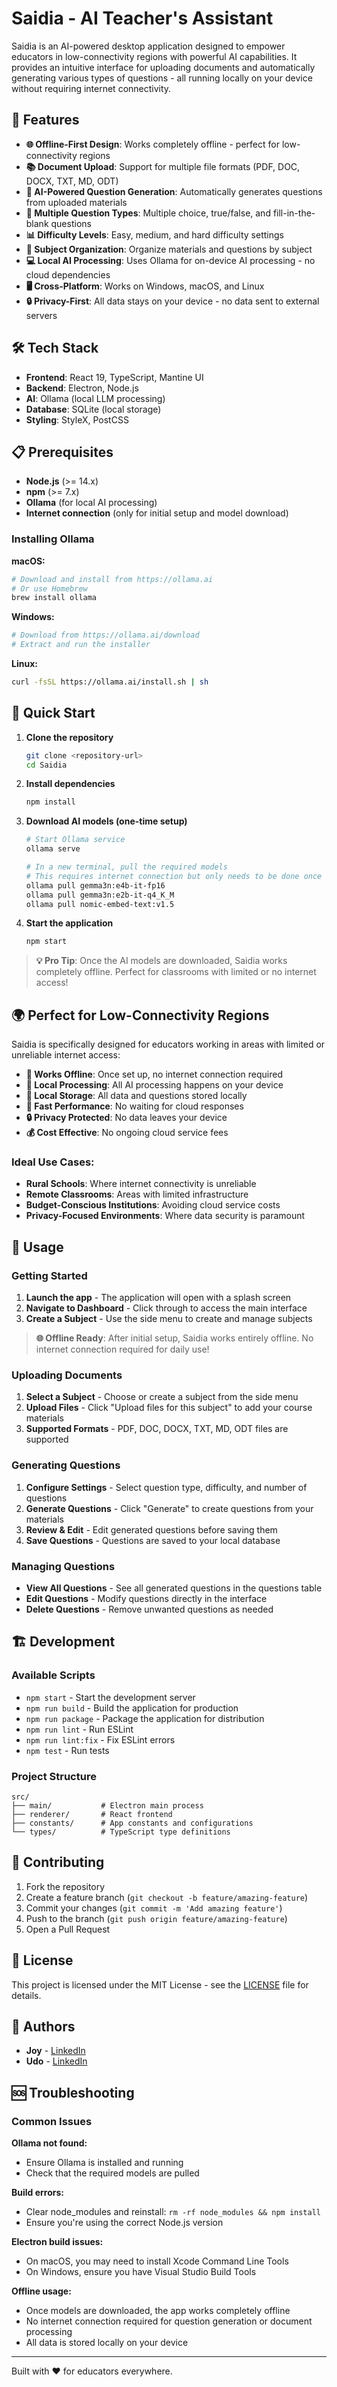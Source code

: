 # Saidia - AI Teacher's Assistant

Saidia is an AI-powered desktop application designed to empower educators in low-connectivity regions with powerful AI capabilities. It provides an intuitive interface for uploading documents and automatically generating various types of questions - all running locally on your device without requiring internet connectivity.

## 🚀 Features

- **🌐 Offline-First Design**: Works completely offline - perfect for low-connectivity regions
- **📚 Document Upload**: Support for multiple file formats (PDF, DOC, DOCX, TXT, MD, ODT)
- **🤖 AI-Powered Question Generation**: Automatically generates questions from uploaded materials
- **📝 Multiple Question Types**: Multiple choice, true/false, and fill-in-the-blank questions
- **📊 Difficulty Levels**: Easy, medium, and hard difficulty settings
- **📁 Subject Organization**: Organize materials and questions by subject
- **💻 Local AI Processing**: Uses Ollama for on-device AI processing - no cloud dependencies
- **🖥️ Cross-Platform**: Works on Windows, macOS, and Linux
- **🔒 Privacy-First**: All data stays on your device - no data sent to external servers

## 🛠️ Tech Stack

- **Frontend**: React 19, TypeScript, Mantine UI
- **Backend**: Electron, Node.js
- **AI**: Ollama (local LLM processing)
- **Database**: SQLite (local storage)
- **Styling**: StyleX, PostCSS

## 📋 Prerequisites

- **Node.js** (>= 14.x)
- **npm** (>= 7.x)
- **Ollama** (for local AI processing)
- **Internet connection** (only for initial setup and model download)

### Installing Ollama

**macOS:**

```bash
# Download and install from https://ollama.ai
# Or use Homebrew
brew install ollama
```

**Windows:**

```bash
# Download from https://ollama.ai/download
# Extract and run the installer
```

**Linux:**

```bash
curl -fsSL https://ollama.ai/install.sh | sh
```

## 🚀 Quick Start

1. **Clone the repository**

   ```bash
   git clone <repository-url>
   cd Saidia
   ```

2. **Install dependencies**

   ```bash
   npm install
   ```

3. **Download AI models (one-time setup)**

   ```bash
   # Start Ollama service
   ollama serve

   # In a new terminal, pull the required models
   # This requires internet connection but only needs to be done once
   ollama pull gemma3n:e4b-it-fp16
   ollama pull gemma3n:e2b-it-q4_K_M
   ollama pull nomic-embed-text:v1.5
   ```

4. **Start the application**
   ```bash
   npm start
   ```

> **💡 Pro Tip**: Once the AI models are downloaded, Saidia works completely offline. Perfect for classrooms with limited or no internet access!

## 🌍 Perfect for Low-Connectivity Regions

Saidia is specifically designed for educators working in areas with limited or unreliable internet access:

- **🔌 Works Offline**: Once set up, no internet connection required
- **📱 Local Processing**: All AI processing happens on your device
- **💾 Local Storage**: All data and questions stored locally
- **🚀 Fast Performance**: No waiting for cloud responses
- **🔒 Privacy Protected**: No data leaves your device
- **💰 Cost Effective**: No ongoing cloud service fees

### Ideal Use Cases:

- **Rural Schools**: Where internet connectivity is unreliable
- **Remote Classrooms**: Areas with limited infrastructure
- **Budget-Conscious Institutions**: Avoiding cloud service costs
- **Privacy-Focused Environments**: Where data security is paramount

## 📖 Usage

### Getting Started

1. **Launch the app** - The application will open with a splash screen
2. **Navigate to Dashboard** - Click through to access the main interface
3. **Create a Subject** - Use the side menu to create and manage subjects

> **🌐 Offline Ready**: After initial setup, Saidia works entirely offline. No internet connection required for daily use!

### Uploading Documents

1. **Select a Subject** - Choose or create a subject from the side menu
2. **Upload Files** - Click "Upload files for this subject" to add your course materials
3. **Supported Formats** - PDF, DOC, DOCX, TXT, MD, ODT files are supported

### Generating Questions

1. **Configure Settings** - Select question type, difficulty, and number of questions
2. **Generate Questions** - Click "Generate" to create questions from your materials
3. **Review & Edit** - Edit generated questions before saving them
4. **Save Questions** - Questions are saved to your local database

### Managing Questions

- **View All Questions** - See all generated questions in the questions table
- **Edit Questions** - Modify questions directly in the interface
- **Delete Questions** - Remove unwanted questions as needed

## 🏗️ Development

### Available Scripts

- `npm start` - Start the development server
- `npm run build` - Build the application for production
- `npm run package` - Package the application for distribution
- `npm run lint` - Run ESLint
- `npm run lint:fix` - Fix ESLint errors
- `npm test` - Run tests

### Project Structure

```
src/
├── main/           # Electron main process
├── renderer/       # React frontend
├── constants/      # App constants and configurations
└── types/          # TypeScript type definitions
```

## 🤝 Contributing

1. Fork the repository
2. Create a feature branch (`git checkout -b feature/amazing-feature`)
3. Commit your changes (`git commit -m 'Add amazing feature'`)
4. Push to the branch (`git push origin feature/amazing-feature`)
5. Open a Pull Request

## 📄 License

This project is licensed under the MIT License - see the [LICENSE](LICENSE) file for details.

## 👥 Authors

- **Joy** - [LinkedIn](https://www.linkedin.com/in/joy-nk/)
- **Udo** - [LinkedIn](https://www.linkedin.com/in/thisisudo/)

## 🆘 Troubleshooting

### Common Issues

**Ollama not found:**

- Ensure Ollama is installed and running
- Check that the required models are pulled

**Build errors:**

- Clear node_modules and reinstall: `rm -rf node_modules && npm install`
- Ensure you're using the correct Node.js version

**Electron build issues:**

- On macOS, you may need to install Xcode Command Line Tools
- On Windows, ensure you have Visual Studio Build Tools

**Offline usage:**

- Once models are downloaded, the app works completely offline
- No internet connection required for question generation or document processing
- All data is stored locally on your device

---

Built with ❤️ for educators everywhere.
